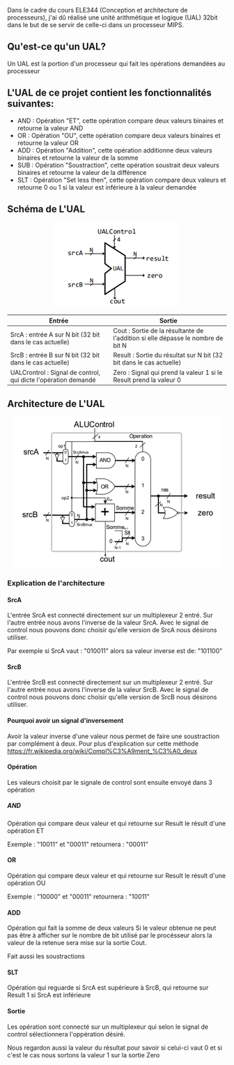Dans le cadre du cours ELE344 (Conception et architecture de processeurs), j'ai dû réalisé une unité arithmétique et logique (UAL) 32bit dans le but de se servir de celle-ci dans un processeur MIPS.

## Qu'est-ce qu'un UAL? 

Un UAL est la portion d'un processeur qui fait les opérations demandées au processeur

## L'UAL de ce projet contient les fonctionnalités suivantes: 
  - AND : Opération "ET", cette opération compare deux valeurs binaires et retourne la valeur AND
  - OR  : Opération "OU", cette opération compare deux valeurs binaires et retourne la valeur OR  
  - ADD : Opération "Addition", cette opération additionne deux valeurs binaires et retourne la valeur de la somme
  - SUB : Opération "Soustraction", cette opération soustrait deux valeurs binaires et retourne la valeur de la différence
  - SLT : Opération "Set less then", cette opération compare deux valeurs et retourne 0 ou 1 si la valeur est inférieure à la valeur demandée

## Schéma de L'UAL
<p align="center">
    <img src="Image/Schéma_UAL.png">
</p>

| Entrée  | Sortie |
| ------------- | ------------- |
| SrcA : entrée A sur N bit (32 bit dans le cas actuelle)  | Cout : Sortie de la résultante de l'addition si elle dépasse le nombre de bit N |
| SrcB : entrée B sur N bit (32 bit dans le cas actuelle)  | Result : Sortie du résultat sur N bit (32 bit dans le cas actuelle)   |
| UALCrontrol : Signal de control, qui dicte l'opération demandé  | Zero : Signal qui prend la valeur 1 si le Result prend la valeur 0 |

## Architecture de L'UAL
<p align="center">
    <img src="Image/Architecture_UAL.png">
</p>

### Explication de l'architecture 
#### SrcA 
L'entrée SrcA est connecté directement sur un multiplexeur 2 entré. Sur l'autre entrée nous avons l'inverse de la valeur SrcA. Avec le signal de control nous pouvons donc choisir qu'elle version de SrcA nous désirons utiliser. 

Par exemple si SrcA vaut : "010011" alors sa valeur inverse est de: "101100"
#### SrcB
L'entrée SrcB est connecté directement sur un multiplexeur 2 entré. Sur l'autre entrée nous avons l'inverse de la valeur SrcB. Avec le signal de control nous pouvons donc choisir qu'elle version de SrcB nous désirons utiliser. 
#### Pourquoi avoir un signal d'inversement
Avoir la valeur inverse d'une valeur nous permet de faire une soustraction par complément à deux. Pour plus d'explication sur cette méthode https://fr.wikipedia.org/wiki/Compl%C3%A9ment_%C3%A0_deux 
#### Opération
Les valeurs choisit par le signale de control sont ensuite envoyé dans 3 opération 
##### AND
Opération qui compare deux valeur et qui retourne sur Result le résult d'une opération ET

Exemple : "10011" et "00011" retournera : "00011" 
#### OR 
Opération qui compare deux valeur et qui retourne sur Result le résult d'une opération OU

Exemple : "10000" et "00011" retournera : "10011" 
#### ADD
Opération qui fait la somme de deux valeurs
Si le valeur obtenue ne peut pas être à afficher sur le nombre de bit utilisé par le procésseur alors la valeur de la retenue sera mise sur la sortie Cout.

Fait aussi les soustractions
#### SLT
Opération qui reguarde si SrcA est supérieure à SrcB, qui retourne sur Result 1 si SrcA est inférieure

#### Sortie 
Les opération sont connecté sur un multiplexeur qui selon le signal de control sélectionnera l'oppération désiré.

Nous regardon aussi la valeur du résultat pour savoir si celui-ci vaut 0 et si c'est le cas nous sortons la valeur 1 sur la sortie Zero


